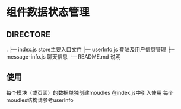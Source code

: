 # 组件数据状态管理

## DIRECTORE
.
├─ index.js store主要入口文件
├─ userInfo.js 登陆及用户信息管理
├─ message-info.js	 聊天信息
└─ README.md  说明 

## 使用
每个模块（或页面）的数据单独创建moudles
在index.js中引入使用
每个moudles结构请参考userInfo
